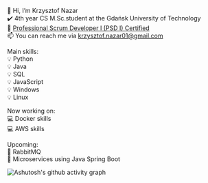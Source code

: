 👋 Hi, I’m Krzysztof Nazar\
✔️ 4th year CS M.Sc.student at the Gdańsk University of Technology\
🏅 [Professional Scrum Developer I (PSD I) Certified](https://www.scrum.org/user/1245182)\
📫 You can reach me via krzysztof.nazar01@gmail.com


Main skills:\
💡 Python\
💡 Java\
💡 SQL\
💡 JavaScript\
💡 Windows\
💡 Linux

Now working on:\
💻 Docker skills\
💻 AWS skills

Upcoming:\
📗 RabbitMQ\
📗 Microservices using Java Spring Boot

![Ashutosh's github activity graph](https://github-readme-activity-graph.vercel.app/graph?username=Danzigerrr&theme=github-compact)

